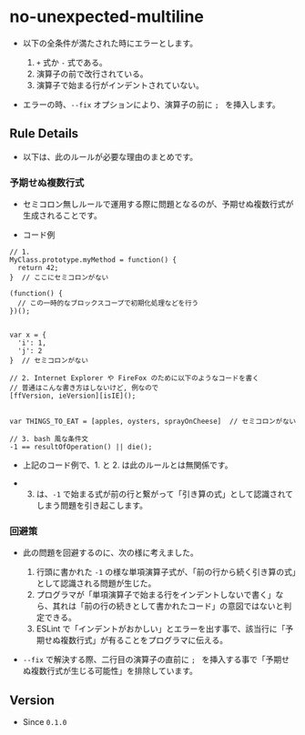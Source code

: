 # no-unexpected-multiline

* 以下の全条件が満たされた時にエラーとします。
  1. `+` 式か `-` 式である。
  2. 演算子の前で改行されている。
  3. 演算子で始まる行がインデントされていない。

* エラーの時、`--fix` オプションにより、演算子の前に `; ` を挿入します。

## Rule Details

* 以下は、此のルールが必要な理由のまとめです。

### 予期せぬ複数行式

* セミコロン無しルールで運用する際に問題となるのが、予期せぬ複数行式が生成されることです。

* コード例

```
// 1.
MyClass.prototype.myMethod = function() {
  return 42;
}  // ここにセミコロンがない

(function() {
  // この一時的なブロックスコープで初期化処理などを行う
})();


var x = {
  'i': 1,
  'j': 2
}  // セミコロンがない

// 2. Internet Explorer や FireFox のために以下のようなコードを書く
// 普通はこんな書き方はしないけど, 例なので
[ffVersion, ieVersion][isIE]();


var THINGS_TO_EAT = [apples, oysters, sprayOnCheese]  // セミコロンがない

// 3. bash 風な条件文
-1 == resultOfOperation() || die();
```

* 上記のコード例で、1. と 2. は此のルールとは無関係です。

* 3. は、`-1` で始まる式が前の行と繋がって「引き算の式」として認識されてしまう問題を引き起こします。

### 回避策

* 此の問題を回避するのに、次の様に考えました。

  1. 行頭に書かれた `-1` の様な単項演算子式が、「前の行から続く引き算の式」として認識される問題が生じた。
  1. プログラマが「単項演算子で始まる行をインデントしないで書く」なら、其れは「前の行の続きとして書かれたコード」の意図ではないと判定できる。
  1. ESLint で「インデントがおかしい」とエラーを出す事で、該当行に「予期せぬ複数行式」が有ることをプログラマに伝える。

* `--fix` で解決する際、二行目の演算子の直前に `; ` を挿入する事で「予期せぬ複数行式が生じる可能性」を排除しています。

## Version

* Since `0.1.0`
